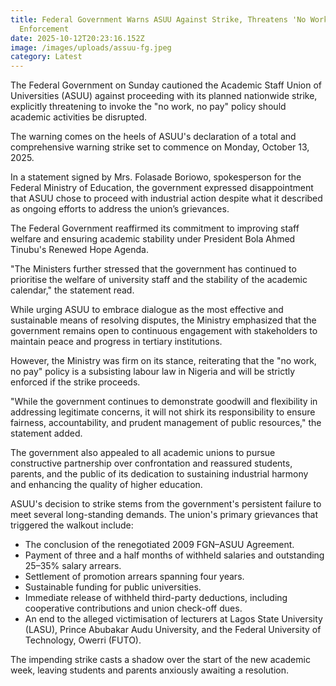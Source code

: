 ```yaml
---
title: Federal Government Warns ASUU Against Strike, Threatens 'No Work, No Pay'
  Enforcement
date: 2025-10-12T20:23:16.152Z
image: /images/uploads/assuu-fg.jpeg
category: Latest
---
```

The Federal Government on Sunday cautioned the Academic Staff Union of Universities (ASUU) against proceeding with its planned nationwide strike, explicitly threatening to invoke the "no work, no pay" policy should academic activities be disrupted.

The warning comes on the heels of ASUU's declaration of a total and comprehensive warning strike set to commence on Monday, October 13, 2025.

In a statement signed by Mrs. Folasade Boriowo, spokesperson for the Federal Ministry of Education, the government expressed disappointment that ASUU chose to proceed with industrial action despite what it described as ongoing efforts to address the union’s grievances.

The Federal Government reaffirmed its commitment to improving staff welfare and ensuring academic stability under President Bola Ahmed Tinubu's Renewed Hope Agenda.

"The Ministers further stressed that the government has continued to prioritise the welfare of university staff and the stability of the academic calendar," the statement read.

While urging ASUU to embrace dialogue as the most effective and sustainable means of resolving disputes, the Ministry emphasized that the government remains open to continuous engagement with stakeholders to maintain peace and progress in tertiary institutions.

However, the Ministry was firm on its stance, reiterating that the "no work, no pay" policy is a subsisting labour law in Nigeria and will be strictly enforced if the strike proceeds.

"While the government continues to demonstrate goodwill and flexibility in addressing legitimate concerns, it will not shirk its responsibility to ensure fairness, accountability, and prudent management of public resources," the statement added.

The government also appealed to all academic unions to pursue constructive partnership over confrontation and reassured students, parents, and the public of its dedication to sustaining industrial harmony and enhancing the quality of higher education.

ASUU's decision to strike stems from the government's persistent failure to meet several long-standing demands. The union's primary grievances that triggered the walkout include:

* The conclusion of the renegotiated 2009 FGN–ASUU Agreement.
* Payment of three and a half months of withheld salaries and outstanding 25–35% salary arrears.
* Settlement of promotion arrears spanning four years.
* Sustainable funding for public universities.
* Immediate release of withheld third-party deductions, including cooperative contributions and union check-off dues.
* An end to the alleged victimisation of lecturers at Lagos State University (LASU), Prince Abubakar Audu University, and the Federal University of Technology, Owerri (FUTO).

The impending strike casts a shadow over the start of the new academic week, leaving students and parents anxiously awaiting a resolution.
